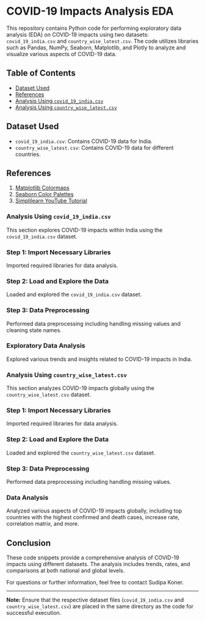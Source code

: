 # COVID-19 Impacts Analysis EDA

This repository contains Python code for performing exploratory data analysis (EDA) on COVID-19 impacts using two datasets: `covid_19_india.csv` and `country_wise_latest.csv`. The code utilizes libraries such as Pandas, NumPy, Seaborn, Matplotlib, and Plotly to analyze and visualize various aspects of COVID-19 data.

## Table of Contents

- [Dataset Used](#dataset-used)
- [References](#references)
- [Analysis Using `covid_19_india.csv`](#analysis-using-covid_19_indiacsv)
- [Analysis Using `country_wise_latest.csv`](#analysis-using-country_wise_latestcsv)

## Dataset Used
- `covid_19_india.csv`: Contains COVID-19 data for India.
- `country_wise_latest.csv`: Contains COVID-19 data for different countries.

## References

1. [Matplotlib Colormaps](https://matplotlib.org/stable/tutorials/colors/colormaps.html)
2. [Seaborn Color Palettes](https://seaborn.pydata.org/tutorial/color_palettes.html)
3. [Simplilearn YouTube Tutorial](https://www.youtube.com/watch?v=DJofs2JyIVM&t=3322s&ab_channel=Simplilearn)

### Analysis Using `covid_19_india.csv`
This section explores COVID-19 impacts within India using the `covid_19_india.csv` dataset.

### Step 1: Import Necessary Libraries
Imported required libraries for data analysis.

### Step 2: Load and Explore the Data
Loaded and explored the `covid_19_india.csv` dataset.

### Step 3: Data Preprocessing
Performed data preprocessing including handling missing values and cleaning state names.

### Exploratory Data Analysis
Explored various trends and insights related to COVID-19 impacts in India.

### Analysis Using `country_wise_latest.csv`
This section analyzes COVID-19 impacts globally using the `country_wise_latest.csv` dataset.

### Step 1: Import Necessary Libraries
Imported required libraries for data analysis.

### Step 2: Load and Explore the Data
Loaded and explored the `country_wise_latest.csv` dataset.

### Step 3: Data Preprocessing
Performed data preprocessing including handling missing values.

### Data Analysis
Analyzed various aspects of COVID-19 impacts globally, including top countries with the highest confirmed and death cases, increase rate, correlation matrix, and more.

## Conclusion
These code snippets provide a comprehensive analysis of COVID-19 impacts using different datasets. The analysis includes trends, rates, and comparisons at both national and global levels.

For questions or further information, feel free to contact Sudipa Koner.

---

**Note:** Ensure that the respective dataset files (`covid_19_india.csv` and `country_wise_latest.csv`) are placed in the same directory as the code for successful execution.
